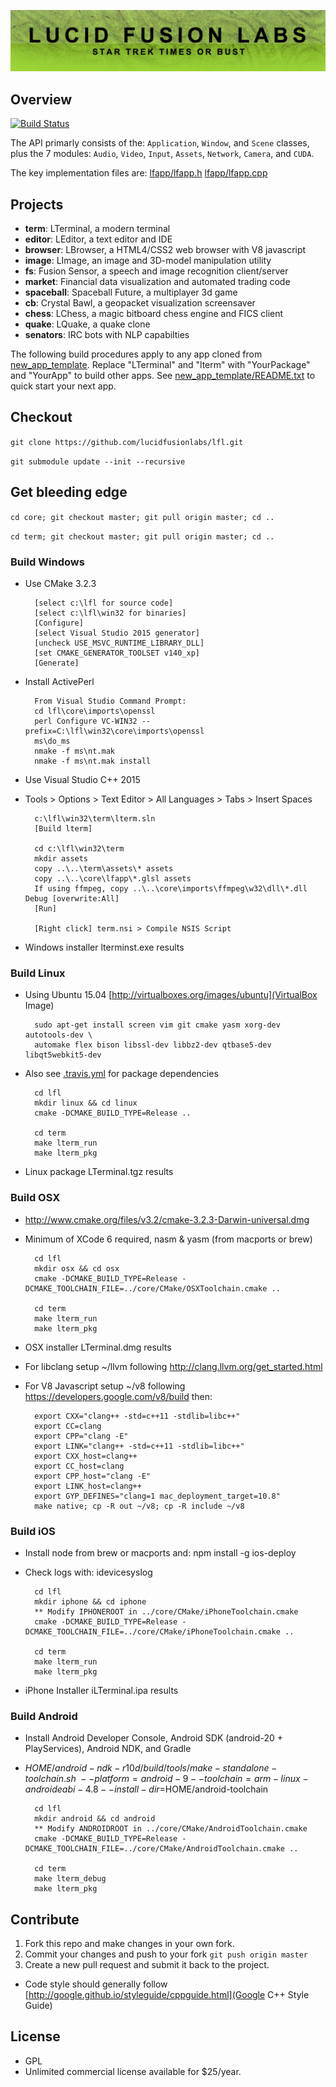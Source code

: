 ![lfl](assets/lfl.png)

## Overview

[![Build Status](https://travis-ci.org/LucidFusionLabs/core.svg?branch=master)](https://travis-ci.org/LucidFusionLabs/core)

The API primarly consists of the: `Application`, `Window`, and `Scene` classes,
plus the 7 modules: `Audio`, `Video`, `Input`, `Assets`, `Network`, `Camera`,
and `CUDA`.

The key implementation files are:
[lfapp/lfapp.h](lfapp/lfapp.h)
[lfapp/lfapp.cpp](lfapp/lfapp.cpp)

## Projects

* **term**:         LTerminal, a modern terminal
* **editor**:       LEditor, a text editor and IDE
* **browser**:      LBrowser, a HTML4/CSS2 web browser with V8 javascript
* **image**:        LImage, an image and 3D-model manipulation utility
* **fs**:           Fusion Sensor, a speech and image recognition client/server
* **market**:       Financial data visualization and automated trading code
* **spaceball**:    Spaceball Future, a multiplayer 3d game
* **cb**:           Crystal Bawl, a geopacket visualization screensaver
* **chess**:        LChess, a magic bitboard chess engine and FICS client
* **quake**:        LQuake, a quake clone
* **senators**:     IRC bots with NLP capabilties

The following build procedures apply to any app cloned from [new_app_template](new_app_template).
Replace "LTerminal" and "lterm" with "YourPackage" and "YourApp" to build other apps.
See [new_app_template/README.txt](new_app_template/README.txt) to quick start your next app.


## Checkout

`git clone https://github.com/lucidfusionlabs/lfl.git`

`git submodule update --init --recursive`


## Get bleeding edge

`cd core; git checkout master; git pull origin master; cd ..`

`cd term; git checkout master; git pull origin master; cd ..`


### Build Windows

* Use CMake 3.2.3

        [select c:\lfl for source code]
        [select c:\lfl\win32 for binaries]
        [Configure]
        [select Visual Studio 2015 generator]
        [uncheck USE_MSVC_RUNTIME_LIBRARY_DLL]
        [set CMAKE_GENERATOR_TOOLSET v140_xp]
        [Generate]

* Install ActivePerl

        From Visual Studio Command Prompt:
        cd lfl\core\imports\openssl
        perl Configure VC-WIN32 --prefix=C:\lfl\win32\core\imports\openssl
        ms\do_ms
        nmake -f ms\nt.mak 
        nmake -f ms\nt.mak install

* Use Visual Studio C++ 2015
* Tools > Options > Text Editor > All Languages > Tabs > Insert Spaces

        c:\lfl\win32\term\lterm.sln
        [Build lterm]

        cd c:\lfl\win32\term
        mkdir assets
        copy ..\..\term\assets\* assets
        copy ..\..\core\lfapp\*.glsl assets
        If using ffmpeg, copy ..\..\core\imports\ffmpeg\w32\dll\*.dll Debug [overwrite:All]
        [Run]

        [Right click] term.nsi > Compile NSIS Script

* Windows installer lterminst.exe results

### Build Linux

* Using Ubuntu 15.04 [http://virtualboxes.org/images/ubuntu](VirtualBox Image)

        sudo apt-get install screen vim git cmake yasm xorg-dev autotools-dev \
        automake flex bison libssl-dev libbz2-dev qtbase5-dev libqt5webkit5-dev

* Also see [.travis.yml](.travis.yml) for package dependencies

        cd lfl
        mkdir linux && cd linux
        cmake -DCMAKE_BUILD_TYPE=Release ..

        cd term
        make lterm_run
        make lterm_pkg

* Linux package LTerminal.tgz results

### Build OSX

* http://www.cmake.org/files/v3.2/cmake-3.2.3-Darwin-universal.dmg
* Minimum of XCode 6 required, nasm & yasm (from macports or brew)

        cd lfl
        mkdir osx && cd osx
        cmake -DCMAKE_BUILD_TYPE=Release -DCMAKE_TOOLCHAIN_FILE=../core/CMake/OSXToolchain.cmake ..

        cd term
        make lterm_run
        make lterm_pkg

* OSX installer LTerminal.dmg results
* For libclang setup ~/llvm following http://clang.llvm.org/get_started.html
* For V8 Javascript setup ~/v8 following https://developers.google.com/v8/build then:

        export CXX="clang++ -std=c++11 -stdlib=libc++"
        export CC=clang
        export CPP="clang -E"
        export LINK="clang++ -std=c++11 -stdlib=libc++"
        export CXX_host=clang++
        export CC_host=clang
        export CPP_host="clang -E"
        export LINK_host=clang++
        export GYP_DEFINES="clang=1 mac_deployment_target=10.8"
        make native; cp -R out ~/v8; cp -R include ~/v8

### Build iOS

* Install node from brew or macports and: npm install -g ios-deploy
* Check logs with: idevicesyslog

        cd lfl
        mkdir iphone && cd iphone
        ** Modify IPHONEROOT in ../core/CMake/iPhoneToolchain.cmake
        cmake -DCMAKE_BUILD_TYPE=Release -DCMAKE_TOOLCHAIN_FILE=../core/CMake/iPhoneToolchain.cmake ..

        cd term
        make lterm_run
        make lterm_pkg

* iPhone Installer iLTerminal.ipa results

### Build Android

* Install Android Developer Console, Android SDK (android-20 + PlayServices),
  Android NDK, and Gradle

* $HOME/android-ndk-r10d/build/tools/make-standalone-toolchain.sh \
  --platform=android-9 --toolchain=arm-linux-androideabi-4.8 --install-dir=$HOME/android-toolchain

        cd lfl
        mkdir android && cd android
        ** Modify ANDROIDROOT in ../core/CMake/AndroidToolchain.cmake
        cmake -DCMAKE_BUILD_TYPE=Release -DCMAKE_TOOLCHAIN_FILE=../core/CMake/AndroidToolchain.cmake ..

        cd term
        make lterm_debug
        make lterm_pkg

## Contribute

1. Fork this repo and make changes in your own fork.
2. Commit your changes and push to your fork `git push origin master`
3. Create a new pull request and submit it back to the project.

* Code style should generally follow [http://google.github.io/styleguide/cppguide.html](Google C++ Style Guide)

## License

* GPL
* Unlimited commercial license available for $25/year.

